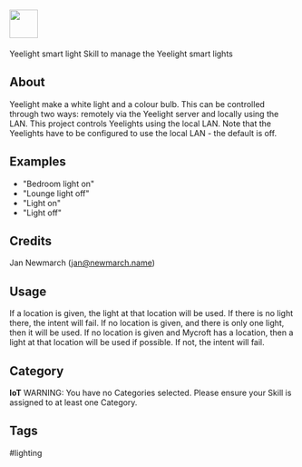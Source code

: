 # <img src='https://raw.githack.com/FortAwesome/Font-Awesome/master/svgs/solid/robot.svg' card_color='#40DBB0' width='50' height='50' style='vertical-align:bottom'/>
 Yeelight smart light
Skill to manage the Yeelight smart lights

## About 
Yeelight make a white light and a colour bulb. This can be controlled through two ways: remotely via the Yeelight server and locally using the LAN. This project controls Yeelights using the local LAN. Note that the Yeelights have to be configured to use the local LAN - the default is off.

## Examples 
* "Bedroom light on"
* "Lounge light off"
* "Light on"
* "Light off"

## Credits 
Jan Newmarch (jan@newmarch.name)
## Usage
If a location is given, the light at that location will be used. If there is no light there, the intent will fail.
If no location is given, and there is only one light, then it will be used.
If no location is given and Mycroft has a location, then a light at that location will be used if possible. If not, the intent will fail.


## Category
**IoT**
WARNING: You have no Categories selected. Please ensure your Skill is assigned to at least one Category.

## Tags
#lighting

